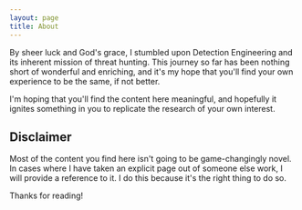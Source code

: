 ```yaml
---
layout: page
title: About
---
```


By sheer luck and God's grace, I stumbled upon Detection Engineering and its inherent mission of threat hunting. This journey so far has been nothing short of wonderful and enriching, and it's my hope that you'll find your own experience to be the same, if not better.

I'm hoping that you'll find the content here meaningful, and hopefully it ignites something in you to replicate the research of your own interest. 

## Disclaimer

Most of the content you find here isn't going to be game-changingly novel. In cases where I have taken an explicit page out of someone else work, I will provide a reference to it. I do this because it's the right thing to do so. 

Thanks for reading!
